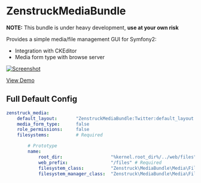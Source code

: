 # ZenstruckMediaBundle

**NOTE:** This bundle is under heavy development, **use at your own risk**

Provides a simple media/file management GUI for Symfony2:

* Integration with CKEditor
* Media form type with browse server

[![Screenshot][1]][2]

[View Demo][2]

## Full Default Config

```yaml
zenstruck_media:
    default_layout:       "ZenstruckMediaBundle:Twitter:default_layout.html.twig"
    media_form_type:      false
    role_permissions:     false
    filesystems:          # Required

        # Prototype
        name:
            root_dir:                  "%kernel.root_dir%/../web/files" # Required
            web_prefix:                "/files" # Required
            filesystem_class:          "Zenstruck\MediaBundle\Media\Filesystem"
            filesystem_manager_class:  "Zenstruck\MediaBundle\Media\FilesystemManager"
```

[1]: https://lh5.googleusercontent.com/-c7FHKPXsrvg/UYuZtMA3pKI/AAAAAAAAKGA/82ZdM0Tpr4Y/w963-h438-no/zenstruck-media.png
[2]: http://sandbox.zenstruck.com/